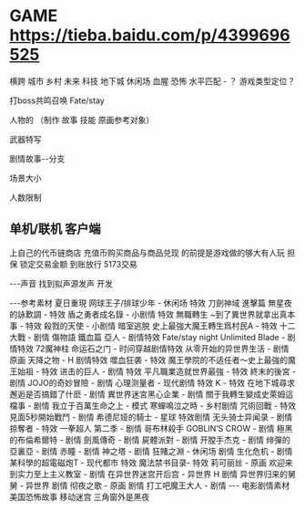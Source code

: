# GAME https://tieba.baidu.com/p/4399696525
横跨 城市 乡村 未来 科技 地下城 休闲场 血腥 恐怖
水平匹配 - ？ 游戏类型定位？ 

打boss共鸣召唤 Fate/stay

人物的 （制作 故事 技能 原画参考对象）

武器特写

剧情故事--分支

场景大小

人数限制

单机/联机
客户端
----
上自己的代币链商店 充值币购买商品与商品兑现 的前提是游戏做的够大有人玩
担保 锁定交易金额 到账放行 5173交易 

---声音
找到拟声源发声 开发

---参考素材
夏日重現
网球王子/排球少年 - 休闲场 特效
刀劍神域 進擊篇 無星夜的詠歎調 - 特效
盾之勇者成名錄 - 小剧情 特效
無職轉生 ~到了異世界就拿出真本事 - 特效 
殺戮的天使 - 小剧情 暗室逃脱
史上最強大魔王轉生爲村民A - 特效
十二大戰 - 剧情
傷物語 鐵血篇
亞人 - 剧情特效
Fate/stay night Unlimited Blade  - 剧情特效
72魔神柱
命运石之门 - 时间穿越剧情特效
从零开始的异世界生活 - 剧情原画
天降之物 - H 剧情特效
噬血狂袭 - 特效
魔王學院的不适任者～史上最強的魔王始祖 - 特效
进击的巨人 - 剧情 特效
平凡職業造就世界最強 - 特效
終末的後宮 - 剧情
JOJO的奇妙冒險  - 剧情
心理测量者 -  现代剧情 特效
K -  特效
在地下城尋求邂逅是否搞錯了什麽 - 剧情
異世界迷宮黑心企業 - 剧情
關于我轉生變成史萊姆這檔事 - 剧情
我立于百萬生命之上 - 模式
寒蟬鳴泣之時 - 乡村剧情
咒術回戰 - 特效
見面5秒開始戰鬥 - 剧情
希德尼娅的騎士 - 星球 特效剧情
无头骑士异闻录 - 剧情
掠奪者  - 特效
一拳超人 第二季 - 剧情
哥布林殺手 GOBLIN’S CROW - 剧情
極黑的布倫希爾特 - 剧情
劍風傳奇 - 剧情
屍體派對  - 剧情
开膛手杰克 - 剧情
绯彈的亞裏亞  - 剧情
赤瞳 - 剧情
神之塔 - 剧情
狂賭之淵 - 休闲场 剧情
生化危机 - 剧情
某科學的超電磁炮T - 现代都市 特效
魔法禁书目录- 特效
莉可丽丝 - 原画
欢迎来到实力至上主义教室 - 剧情
在异世界迷宫开后宫 - 异世界 H  剧情
异世界归来的舅舅 - 异世界  剧情
彻夜之歌 - 原画 剧情
打工吧魔王大人 - 剧情
--- 电影剧情素材
美国恐怖故事
移动迷宫
三角窗外是黑夜
